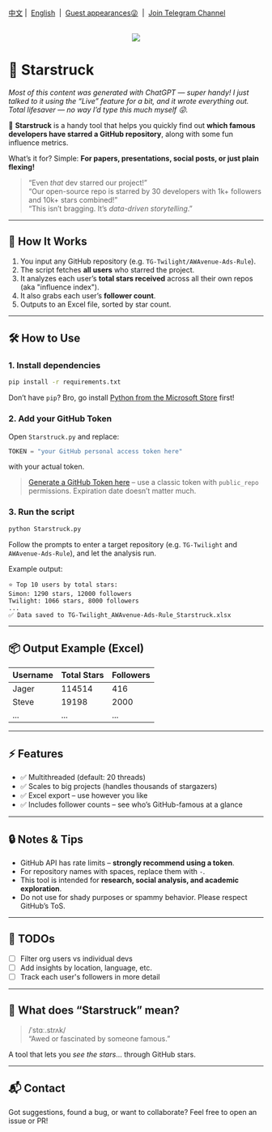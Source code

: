 <div align="left">
<a href="/README.md">中文</a>&nbsp;|&nbsp;
<a href="/assets/README_en-US.md">English</a> &nbsp;|&nbsp;
<a href="https://awavenue.top/">Guest appearances😜</a> &nbsp;|&nbsp;
<a href="https://t.me/AWAvenue/893">Join Telegram Channel</a>
</div>
<br>

<p align="center">
   <img src="https://img.jsdelivr.com/raw.githubusercontent.com/TG-Twilight/Starstruck/main/assets/Starstruck.png">
</p>

# 🧊 Starstruck

*Most of this content was generated with ChatGPT — super handy! I just talked to it using the “Live” feature for a bit, and it wrote everything out. Total lifesaver — no way I’d type this much myself 😜.*

👀 **Starstruck** is a handy tool that helps you quickly find out **which famous developers have starred a GitHub repository**, along with some fun influence metrics.

What’s it for? Simple:
**For papers, presentations, social posts, or just plain flexing!**

> “Even *that* dev starred our project!”  
> “Our open-source repo is starred by 30 developers with 1k+ followers and 10k+ stars combined!”  
> “This isn’t bragging. It’s *data-driven storytelling*.”

---

## 🧠 How It Works

1. You input any GitHub repository (e.g. `TG-Twilight/AWAvenue-Ads-Rule`).
2. The script fetches **all users** who starred the project.
3. It analyzes each user’s **total stars received** across all their own repos (aka "influence index").
4. It also grabs each user’s **follower count**.
5. Outputs to an Excel file, sorted by star count.

---

## 🛠️ How to Use

### 1. Install dependencies

```bash
pip install -r requirements.txt
```

Don’t have `pip`? Bro, go install [Python from the Microsoft Store](https://apps.microsoft.com/detail/9PNRBTZXMB4Z?hl=neutral&gl=HK&ocid=pdpshare) first!

### 2. Add your GitHub Token

Open `Starstruck.py` and replace:

```python
TOKEN = "your GitHub personal access token here"
```

with your actual token.

> [Generate a GitHub Token here](https://github.com/settings/tokens) – use a classic token with `public_repo` permissions. Expiration date doesn’t matter much.

### 3. Run the script

```bash
python Starstruck.py
```

Follow the prompts to enter a target repository (e.g. `TG-Twilight` and `AWAvenue-Ads-Rule`), and let the analysis run.

Example output:

```
⭐ Top 10 users by total stars:
Simon: 1290 stars, 12000 followers
Twilight: 1066 stars, 8000 followers
...
✅ Data saved to TG-Twilight_AWAvenue-Ads-Rule_Starstruck.xlsx
```

---

## 📦 Output Example (Excel)

| Username | Total Stars | Followers |
|----------|-------------|-----------|
| Jager    | 114514      | 416       |
| Steve    | 19198       | 2000      |
| ...      | ...         | ...       |

---

## ⚡ Features

- ✅ Multithreaded (default: 20 threads)
- ✅ Scales to big projects (handles thousands of stargazers)
- ✅ Excel export – use however you like
- ✅ Includes follower counts – see who’s GitHub-famous at a glance

---

## 🔒 Notes & Tips

- GitHub API has rate limits – **strongly recommend using a token**.
- For repository names with spaces, replace them with `-`.
- This tool is intended for **research, social analysis, and academic exploration**.
- Do not use for shady purposes or spammy behavior. Please respect GitHub’s ToS.

---

## 📎 TODOs

- [ ] Filter org users vs individual devs
- [ ] Add insights by location, language, etc.
- [ ] Track each user's followers in more detail

---

## 🧊 What does “Starstruck” mean?

> /ˈstɑː.strʌk/  
> “Awed or fascinated by someone famous.”

A tool that lets you *see the stars*… through GitHub stars.

---

## 📬 Contact

Got suggestions, found a bug, or want to collaborate? Feel free to open an issue or PR!

